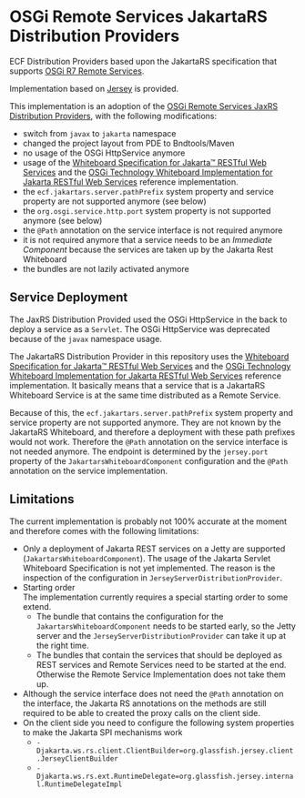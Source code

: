 OSGi Remote Services JakartaRS Distribution Providers
===========================

ECF Distribution Providers based upon the JakartaRS specification that supports [OSGi R7 Remote Services](https://osgi.org/specification/osgi.cmpn/7.0.0/service.remoteservices.html).

Implementation based on [Jersey](https://jersey.github.io/) is provided.

This implementation is an adoption of the [OSGi Remote Services JaxRS Distribution Providers](https://github.com/ECF/JaxRSProviders), with the following modifications:

- switch from `javax` to `jakarta` namespace
- changed the project layout from PDE to Bndtools/Maven
- no usage of the OSGi HttpService anymore
- usage of the [Whiteboard Specification for Jakarta™ RESTful Web Services](https://docs.osgi.org/specification/osgi.cmpn/8.1.0/service.jakartars.html)
and the [OSGi Technology Whiteboard Implementation for Jakarta RESTful Web Services](https://github.com/osgi/jakartarest-osgi) reference implementation.
- the `ecf.jakartars.server.pathPrefix` system property and service property are not supported anymore (see below)
- the `org.osgi.service.http.port` system property is not supported anymore (see below)
- the `@Path` annotation on the service interface is not required anymore
- it is not required anymore that a service needs to be an _Immediate Component_ because the services are taken up by the Jakarta Rest Whiteboard
- the bundles are not lazily activated anymore

## Service Deployment

The JaxRS Distribution Provided used the OSGi HttpService in the back to deploy a service as a `Servlet`. The OSGi HttpService was deprecated because of the `javax` namespace usage.

The JakartaRS Distribution Provider in this repository uses the [Whiteboard Specification for Jakarta™ RESTful Web Services](https://docs.osgi.org/specification/osgi.cmpn/8.1.0/service.jakartars.html)
and the [OSGi Technology Whiteboard Implementation for Jakarta RESTful Web Services](https://github.com/osgi/jakartarest-osgi) reference implementation. It basically means that a service that is a JakartaRS Whiteboard Service is at the same time distributed as a Remote Service.

Because of this, the `ecf.jakartars.server.pathPrefix` system property and service property are not supported anymore. They are not known by the JakartaRS Whiteboard, and therefore a deployment with these path prefixes would not work. Therefore the `@Path` annotation on the service interface is not needed anymore. The endpoint is determined by the `jersey.port` property of the `JakartarsWhiteboardComponent` configuration and the `@Path` annotation on the service implementation.

## Limitations

The current implementation is probably not 100% accurate at the moment and therefore comes with the following limitations:
- Only a deployment of Jakarta REST services on a Jetty are supported (`JakartarsWhiteboardComponent`). The usage of the Jakarta Servlet Whiteboard Specification is not yet implemented. The reason is the inspection of the configuration in `JerseyServerDistributionProvider`.
- Starting order  
The implementation currently requires a special starting order to some extend.
    - The bundle that contains the configuration for the `JakartarsWhiteboardComponent` needs to be started early, so the Jetty server and the `JerseyServerDistributionProvider` can take it up at the right time.
    - The bundles that contain the services that should be deployed as REST services and Remote Services need to be started at the end. Otherwise the Remote Service Implementation does not take them up.
- Although the service interface does not need the `@Path` annotation on the interface, the Jakarta RS annotations on the methods are still required to be able to created the proxy calls on the client side.
- On the client side you need to configure the following system properties to make the Jakarta SPI mechanisms work
    - `-Djakarta.ws.rs.client.ClientBuilder=org.glassfish.jersey.client.JerseyClientBuilder`
    - `-Djakarta.ws.rs.ext.RuntimeDelegate=org.glassfish.jersey.internal.RuntimeDelegateImpl`

